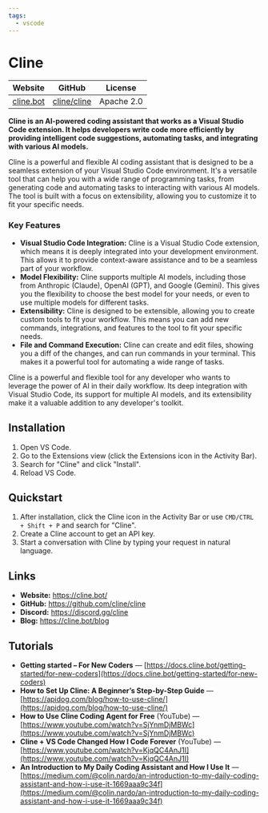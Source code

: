 ```yaml
---
tags:
  - vscode
---
```


# Cline

| Website | GitHub | License |
| --- | --- | --- |
| [cline.bot](https://www.cline.bot/) | [cline/cline](https://github.com/cline/cline) | Apache 2.0 |

**Cline is an AI-powered coding assistant that works as a Visual Studio Code extension. It helps developers write code more efficiently by providing intelligent code suggestions, automating tasks, and integrating with various AI models.**

Cline is a powerful and flexible AI coding assistant that is designed to be a seamless extension of your Visual Studio Code environment. It's a versatile tool that can help you with a wide range of programming tasks, from generating code and automating tasks to interacting with various AI models. The tool is built with a focus on extensibility, allowing you to customize it to fit your specific needs.

### Key Features

*   **Visual Studio Code Integration:** Cline is a Visual Studio Code extension, which means it is deeply integrated into your development environment. This allows it to provide context-aware assistance and to be a seamless part of your workflow.
*   **Model Flexibility:** Cline supports multiple AI models, including those from Anthropic (Claude), OpenAI (GPT), and Google (Gemini). This gives you the flexibility to choose the best model for your needs, or even to use multiple models for different tasks.
*   **Extensibility:** Cline is designed to be extensible, allowing you to create custom tools to fit your workflow. This means you can add new commands, integrations, and features to the tool to fit your specific needs.
*   **File and Command Execution:** Cline can create and edit files, showing you a diff of the changes, and can run commands in your terminal. This makes it a powerful tool for automating a wide range of tasks.

Cline is a powerful and flexible tool for any developer who wants to leverage the power of AI in their daily workflow. Its deep integration with Visual Studio Code, its support for multiple AI models, and its extensibility make it a valuable addition to any developer's toolkit.

## Installation

1.  Open VS Code.
2.  Go to the Extensions view (click the Extensions icon in the Activity Bar).
3.  Search for "Cline" and click "Install".
4.  Reload VS Code.

## Quickstart

1.  After installation, click the Cline icon in the Activity Bar or use `CMD/CTRL + Shift + P` and search for "Cline".
2.  Create a Cline account to get an API key.
3.  Start a conversation with Cline by typing your request in natural language.

## Links

*   **Website:** https://cline.bot/
*   **GitHub:** https://github.com/cline/cline
*   **Discord:** https://discord.gg/cline
*   **Blog:** https://cline.bot/blog

## Tutorials

* **Getting started – For New Coders** — [https://docs.cline.bot/getting-started/for-new-coders](https://docs.cline.bot/getting-started/for-new-coders)
* **How to Set Up Cline: A Beginner’s Step-by-Step Guide** — [https://apidog.com/blog/how-to-use-cline/](https://apidog.com/blog/how-to-use-cline/)
* **How to Use Cline Coding Agent for Free** (YouTube) — [https://www.youtube.com/watch?v=SjYnmDjMBWc](https://www.youtube.com/watch?v=SjYnmDjMBWc)
* **Cline + VS Code Changed How I Code Forever** (YouTube) — [https://www.youtube.com/watch?v=KjqQC4AnJ1I](https://www.youtube.com/watch?v=KjqQC4AnJ1I)
* **An Introduction to My Daily Coding Assistant and How I Use It** — [https://medium.com/@colin.nardo/an-introduction-to-my-daily-coding-assistant-and-how-i-use-it-1669aaa9c34f](https://medium.com/@colin.nardo/an-introduction-to-my-daily-coding-assistant-and-how-i-use-it-1669aaa9c34f)

